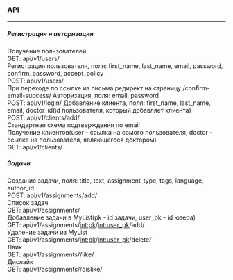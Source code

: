 ### API

---

##### Регистрация и авторизация
Получение пользователей  
GET: api/v1/users/  
Регистрация пользователя, поля: first_name, last_name, email, password, confirm_password, accept_policy  
POST: api/v1/users/  
При переходе по ссылке из письма редирект на страницу /confirm-email-success/
Авторизация, поля: email, password  
POST: api/v1/login/
Добавление клиента, поля: first_name, last_name, email, doctor_id(id пользователя, который добавляет клиента)  
POST: api/v1/clients/add/  
Стандартная схема подтверждения по email  
Получение клиентов(user - ссылка на самого пользователя, doctor - ссылка на пользователя, являющегося доктором)  
GET: api/v1/clients/  
##### Задачи
Создание задачи, поля: title, text, assignment_type, tags, language, author_id  
POST: api/v1/assignments/add/  
Список задач  
GET: api/v1/assignments/  
Добавление задачи в MyList(pk - id задачи, user_pk - id юзера)  
GET: api/v1/assignments/<int:pk>/<int:user_pk>/add/  
Удаление задачи из MyList  
GET: api/v1/assignments/<int:pk>/<int:user_pk>/delete/  
Лайк  
GET: api/v1/assignments/<id>/like/  
Дислайк  
GET: api/v1/assignments/<id>/dislike/  
